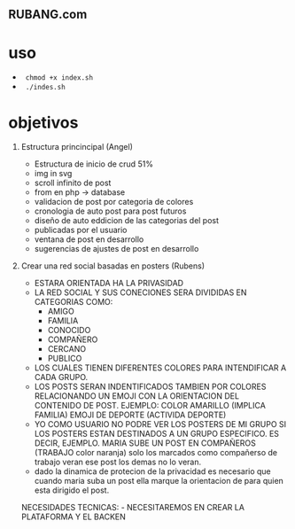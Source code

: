 RUBANG.com
----------

# uso
* ` chmod +x index.sh`
* ` ./indes.sh`


# objetivos

1) Estructura princincipal (Angel)

	* Estructura de inicio de crud 51%
    * img in svg
	* scroll infinito  de post
    * from en php -> database
    * validacion de post por categoria de colores
    * cronologia de auto post para post futuros
    * diseño de auto eddicion de las categorias del post
    * publicadas por el usuario
    * ventana de post en desarrollo
    * sugerencias de ajustes de post en desarrollo

2) Crear una red social basadas en posters (Rubens)
	- ESTARA ORIENTADA HA LA PRIVASIDAD
	- LA RED SOCIAL Y SUS CONECIONES SERA DIVIDIDAS EN CATEGORIAS COMO:
		* AMIGO
		* FAMILIA
		* CONOCIDO
		* COMPAÑERO
		* CERCANO
		* PUBLICO
	- LOS CUALES TIENEN DIFERENTES COLORES PARA INTENDIFICAR A CADA GRUPO.
	- LOS POSTS SERAN INDENTIFICADOS TAMBIEN POR COLORES RELACIONANDO UN EMOJI CON LA ORIENTACION
	  DEL CONTENIDO DE POST. EJEMPLO: COLOR AMARILLO (IMPLICA FAMILIA) EMOJI DE DEPORTE (ACTIVIDA DEPORTE)
	- YO COMO USUARIO NO PODRE VER LOS POSTERS DE MI GRUPO SI LOS POSTERS ESTAN DESTINADOS A UN GRUPO
	  ESPECIFICO. ES DECIR, EJEMPLO. MARIA SUBE UN POST EN COMPAÑEROS (TRABAJO color naranja) solo los
	  marcados como compañerso de trabajo veran ese post los demas no lo veran.
	- dado la dinamica de protecion de la privacidad es necesario que cuando maria suba un post ella 		  marque la orientacion de para quien esta dirigido el post.

	NECESIDADES TECNICAS:
		- NECESITAREMOS EN CREAR LA PLATAFORMA Y EL BACKEN


